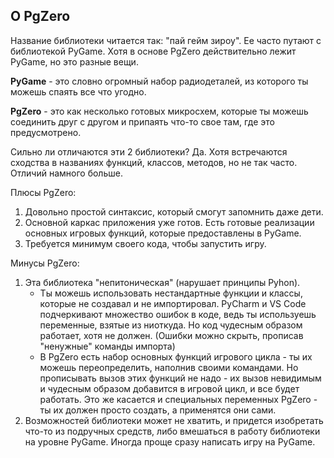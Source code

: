 ## О PgZero

Название библиотеки читается так: "пай гейм зироу". Ее часто путают с библиотекой PyGame. 
Хотя в основе PgZero действительно лежит PyGame, но это разные вещи. 

**PyGame** - это словно огромный набор радиодеталей, из которого ты можешь спаять все что угодно.

**PgZero** - это как несколько готовых микросхем, которые ты можешь соединить друг с другом и припаять что-то свое там, где это предусмотрено. 
 
Сильно ли отличаются эти 2 библиотеки? Да. Хотя встречаются сходства в названиях функций, классов, методов, но не так часто. Отличий намного больше.

Плюсы PgZero:
1. Довольно простой синтаксис, который смогут запомнить даже дети.
2. Основной каркас приложения уже готов. Есть готовые реализации основных игровых функций, которые предоставлены в PyGame. 
3. Требуется минимум своего кода, чтобы запустить игру. 

Минусы PgZero:
1. Эта библиотека "непитоническая" (нарушает принципы Pyhon). 
   * Ты можешь использовать нестандартные функции и классы, которые не создавал и не импортировал. PyCharm и VS Code подчеркивают множество ошибок в коде, ведь ты используешь переменные, взятые из ниоткуда. Но код чудесным образом работает, хотя не должен. (Ошибки можно скрыть, прописав "ненужные" команды импорта)
   * В PgZero есть набор основных функций игрового цикла - ты их можешь переопределить, наполнив своими командами. Но прописывать вызов этих функций не надо - их вызов невидимым и чудесным образом добавится в игровой цикл, и все будет работать. Это же касается и специальных переменных PgZero - ты их должен просто создать, а применятся они сами.
2. Возможностей библиотеки может не хватить, и придется изобретать что-то из подручных средств, либо вмешаться в работу библиотеки на уровне PyGame. Иногда проще сразу написать игру на PyGame.
